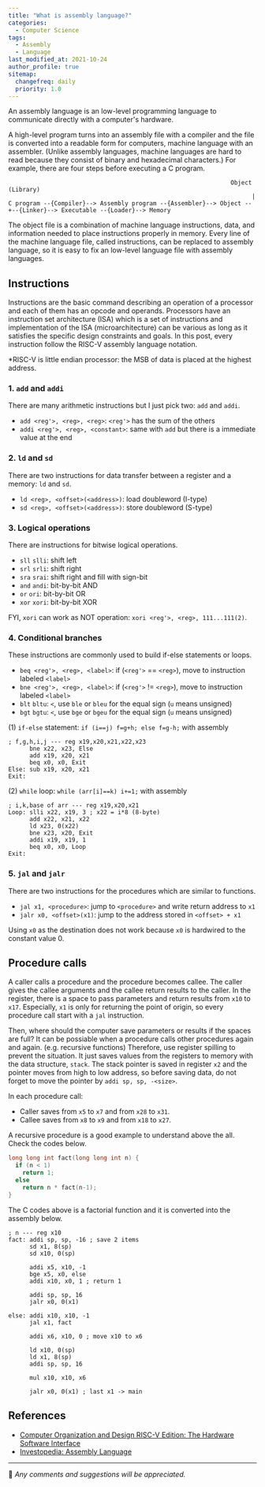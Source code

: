 ```yaml
---
title: "What is assembly language?"
categories:
  - Computer Science
tags:
  - Assembly
  - Language
last_modified_at: 2021-10-24
author_profile: true
sitemap:
  changefreq: daily
  priority: 1.0
---
```


An assembly language is an low-level programming language
to communicate directly with a computer's hardware.

A high-level program turns into an assembly file with a compiler and
the file is converted into a readable form for computers, machine language with an assembler.
(Unlike assembly languages, machine languages are hard to read because they consist of binary and hexadecimal characters.)
For example, there are four steps before executing a C program.

```
                                                               Object (Library)     
                                                                     |
C program --{Compiler}--> Assembly program --{Assembler}--> Object --+--{Linker}--> Executable --{Loader}--> Memory
```

The object file is a combination of machine language instructions, data, and information
needed to place instructions properly in memory.
Every line of the machine language file, called instructions, can be replaced to assembly language,
so it is easy to fix an low-level language file with assembly languages.

## Instructions

Instructions are the basic command describing an operation of a processor and
each of them has an opcode and operands.
Processors have an instruction set architecture (ISA) which is a set of instructions and implementation of the ISA
(microarchitecture) can be various as long as it satisfies the specific design constraints and goals.
In this post, every instruction follow the RISC-V assembly language notation.

*RISC-V is little endian processor: the MSB of data is placed at the highest address.

### 1. `add` and `addi`

There are many arithmetic instructions but I just pick two: `add` and `addi`.

- `add <reg'>, <reg>, <reg>`: `<reg'>` has the sum of the others
- `addi <reg'>, <reg>, <constant>`: same with `add` but there is a immediate value at the end

### 2. `ld` and `sd`

There are two instructions for data transfer between a register and a memory: `ld` and `sd`.

- `ld <reg>, <offset>(<address>)`: load doubleword (I-type)
- `sd <reg>, <offset>(<address>)`: store doubleword (S-type)

### 3. Logical operations

There are instructions for bitwise logical operations.

- `sll` `slli`: shift left
- `srl` `srli`: shift right
- `sra` `srai`: shift right and fill with sign-bit
- `and` `andi`: bit-by-bit AND
- `or` `ori`: bit-by-bit OR
- `xor` `xori`: bit-by-bit XOR

FYI, `xori` can work as NOT operation: `xori <reg'>, <reg>, 111...111(2)`.

### 4. Conditional branches

These instructions are commonly used to build if-else statements or loops.

- `beq <reg'>, <reg>, <label>`: if (`<reg'>` == `<reg>`), move to instruction labeled `<label>`
- `bne <reg'>, <reg>, <label>`: if (`<reg'>` != `<reg>`), move to instruction labeled `<label>`
- `blt` `bltu`: `<`, use `ble` or `bleu` for the equal sign (`u` means unsigned) 
- `bgt` `bgtu`: `<`, use `bge` or `bgeu` for the equal sign (`u` means unsigned)

(1) `if-else` statement: `if (i==j) f=g+h; else f=g-h;` with assembly

```assembly
; f,g,h,i,j --- reg x19,x20,x21,x22,x23
      bne x22, x23, Else
      add x19, x20, x21
      beq x0, x0, Exit
Else: sub x19, x20, x21
Exit:
```

(2) `while` loop: `while (arr[i]==k) i+=1;` with assembly

```assembly
; i,k,base of arr --- reg x19,x20,x21
Loop: slli x22, x19, 3 ; x22 = i*8 (8-byte)
      add x22, x21, x22
      ld x23, 0(x22)
      bne x23, x20, Exit
      addi x19, x19, 1
      beq x0, x0, Loop
Exit:
```

### 5. `jal` and `jalr`

There are two instructions for the procedures which are similar to functions.

- `jal x1, <procedure>`: jump to `<procedure>` and write return address to `x1`
- `jalr x0, <offset>(x1)`: jump to the address stored in `<offset> + x1`

Using `x0` as the destination does not work because `x0` is hardwired to the constant value 0.

## Procedure calls

A caller calls a procedure and the procedure becomes callee.
The caller gives the callee arguments and the callee return results to the caller.
In the register, there is a space to pass parameters and return results from `x10` to `x17`.
Especially, `x1` is only for returning the point of origin, so every procedure call start with a `jal` instruction.

Then, where should the computer save parameters or results if the spaces are full?
It can be possiable when a procedure calls other procedures again and again. (e.g. recursive functions)
Therefore, use register spilling to prevent the situation.
It just saves values from the registers to memory with the data structure, `stack`.
The stack pointer is saved in register `x2` and the pointer moves from high to low address, so
before saving data, do not forget to move the pointer by `addi sp, sp, -<size>`.

In each procedure call:

- Caller saves from `x5` to `x7` and from `x28` to `x31`.
- Callee saves from `x8` to `x9` and from `x18` to `x27`.

A recursive procedure is a good example to understand above the all. Check the codes below.

```c
long long int fact(long long int n) {
  if (n < 1)
    return 1;
  else
    return n * fact(n-1);
}
```

The C codes above is a factorial function and it is converted into the assembly below.

```assembly
; n --- reg x10
fact: addi sp, sp, -16 ; save 2 items
      sd x1, 8(sp)
      sd x10, 0(sp)
      
      addi x5, x10, -1
      bge x5, x0, else
      addi x10, x0, 1 ; return 1      
      
      addi sp, sp, 16
      jalr x0, 0(x1)

else: addi x10, x10, -1
      jal x1, fact
      
      addi x6, x10, 0 ; move x10 to x6
      
      ld x10, 0(sp)
      ld x1, 8(sp)
      addi sp, sp, 16
      
      mul x10, x10, x6

      jalr x0, 0(x1) ; last x1 -> main
```

## References

- [Computer Organization and Design RISC-V Edition: The Hardware Software Interface](https://www.amazon.com/Computer-Organization-Design-RISC-V-Architecture/dp/0128122757)
- [Investopedia: Assembly Language](https://www.investopedia.com/terms/a/assembly-language.asp)

---

💬 _Any comments and suggestions will be appreciated._
